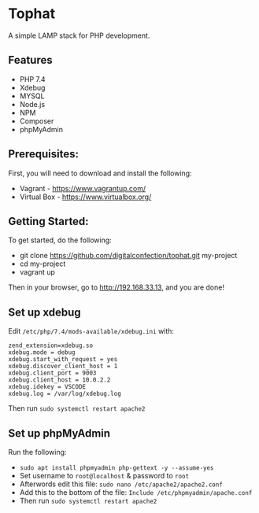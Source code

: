 # Tophat
A simple LAMP stack for PHP development. 

## Features
- PHP 7.4
- Xdebug
- MYSQL
- Node.js
- NPM
- Composer
- phpMyAdmin


## Prerequisites:
First, you will need to download and install the following:
- Vagrant - https://www.vagrantup.com/
- Virtual Box - https://www.virtualbox.org/

## Getting Started:
To get started, do the following:
 - git clone https://github.com/digitalconfection/tophat.git my-project  
 - cd my-project
 - vagrant up
 
Then in your browser, go to http://192.168.33.13, and you are done!

## Set up xdebug 
Edit `/etc/php/7.4/mods-available/xdebug.ini` with:

```
zend_extension=xdebug.so
xdebug.mode = debug
xdebug.start_with_request = yes
xdebug.discover_client_host = 1
xdebug.client_port = 9003
xdebug.client_host = 10.0.2.2
xdebug.idekey = VSCODE
xdebug.log = /var/log/xdebug.log
``` 

Then run `sudo systemctl restart apache2`

## Set up phpMyAdmin
Run the following:
- `sudo apt install phpmyadmin php-gettext -y --assume-yes`
- Set username to `root@localhost` & password to `root`
- Afterwords edit this file: `sudo nano /etc/apache2/apache2.conf`
- Add this to the bottom of the file: `Include /etc/phpmyadmin/apache.conf`
- Then run `sudo systemctl restart apache2`
